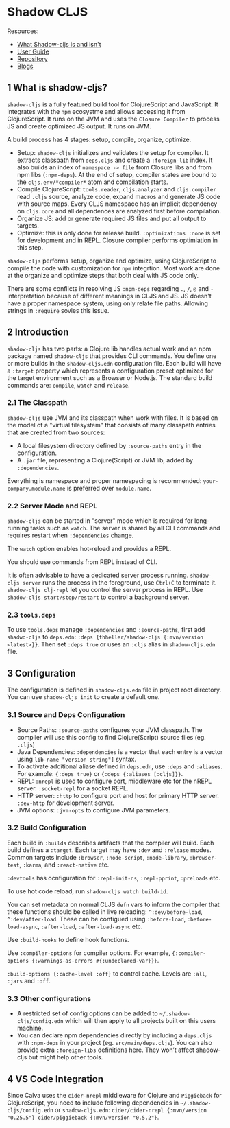 # Shadow CLJS

Resources:

- [What Shadow-cljs is and isn't](https://code.thheller.com/blog/shadow-cljs/2019/03/01/what-shadow-cljs-is-and-isnt.html)
- [User Guide](https://shadow-cljs.github.io/docs/UsersGuide.html)
- [Repository](https://github.com/thheller/shadow-cljs)
- [Blogs](https://code.thheller.com/)

## 1 What is shadow-cljs?

`shadow-cljs` is a fully featured build tool for ClojureScript and JavaScript. It integrates with the `npm` ecosystme and allows accessing it from ClojureScript. It runs on the JVM and uses the `Closure Compiler` to process JS and create optimized JS output. It runs on JVM.

A build process has 4 stages: setup, compile, organize, optimize.

- Setup: `shadow-cljs` initializes and validates the setup for compiler. It extracts classpath from `deps.cljs` and create a `:foreign-lib` index. It also builds an index of `namespace -> file` from Closure libs and from npm libs (`:npm-deps`). At the end of setup, compiler states are bound to the `cljs.env/*compiler*` atom and compilation starts.
- Compile ClojureScript: `tools.reader`, `cljs.analyzer` and `cljs.compiler` read `.cljs` source, analyze code, expand macros and generate JS code with source maps. Every CLJS namespace has an implicit dependency on `cljs.core` and all dependences are analyzed first before compilation.
- Organize JS: add or generate required JS files and put all output to targets.
- Optimize: this is only done for release build. `:optimizations :none` is set for development and in REPL. Closure compiler performs optimiation in this step.

`shadow-cljs` performs setup, organize and optimize, using ClojureScript to compile the code with customization for `npm` integrtion. Most work are done at the organize and optimize steps that both deal with JS code only.

There are some conflicts in resolving JS `:npm-deps` regarding `.`, `/`, `@` and `-` interpretation because of different meanings in CLJS and JS. JS doesn't have a proper namespace system, using only relate file paths. Allowing strings in `:require` sovles this issue.

## 2 Introduction

`shadow-cljs` has two parts: a Clojure lib handles actual work and an npm package named `shadow-cljs` that provides CLI commands. You define one or more builds in the `shadow-cljs.edn` configuration file. Each build will have a `:target` property which represents a configuration preset optimized for the target environment such as a Browser or Node.js. The standard build commands are: `compile`, `watch` and `release`.

### 2.1 The Classpath

`shadow-cljs` use JVM and its classpath when work with files. It is based on the model of a "virtual filesystem" that consists of many classpath entries that are created from two sources:

- A local filesystem directory defined by `:source-paths` entry in the configuration.
- A `.jar` file, representing a Clojure(Script) or JVM lib, added by `:dependencies`.

Everything is namespace and proper namespacing is recommended: `your-company.module.name` is preferred over `module.name`.

### 2.2 Server Mode and REPL

`shadow-cljs` can be started in "server" mode which is required for long-running tasks such as `watch`. The server is shared by all CLI commands and requires restart when `:dependencies` change.

The `watch` option enables hot-reload and provides a REPL.

You should use commands from REPL instead of CLI.

It is often advisable to have a dedicated server process running. `shadow-cljs server` runs the process in the foreground, use `Ctrl+C` to terminate it. `shadow-cljs clj-repl` let you control the server process in REPL. Use `shadow-cljs start/stop/restart` to control a background server.

### 2.3 `tools.deps`

To use `tools.deps` manage `:dependencies` and `:source-paths`, first add `shadwo-cljs` to `deps.edn`: `:deps {thheller/shadow-cljs {:mvn/version <latest>}}`. Then set `:deps true` or uses an `:cljs` alias in `shadow-cljs.edn` file.

## 3 Configuration

The configuration is defined in `shadow-cljs.edn` file in project root directory. You can use `shadow-cljs init` to create a default one.

### 3.1 Source and Deps Configuration

- Source Paths: `:source-paths` configures your JVM classpath. The compiler will use this config to find Clojure(Script) source files (eg. `.cljs`)
- Java Dependencies: `:dependencies` is a vector that each entry is a vector using `lib-name "version-string"]` syntax.
- To activate additional aliase defined in `deps.edn`, use `:deps` and `:aliases`. For example: `{:deps true}` or `{:deps {:aliases [:cljs]}}`.
- REPL: `:nrepl` is used to configure port, middleware etc for the nREPL server. `:socket-repl` for a socket REPL.
- HTTP server: `:http` to configure port and host for primary HTTP server. `:dev-http` for development server.
- JVM options: `:jvm-opts` to configure JVM parameters.

### 3.2 Build Configuration

Each build in `:builds` describes artifacts that the compiler will build. Each build defines a `:target`. Each target may have `:dev` and `:release` modes. Common targets include `:browser`, `:node-script`, `:node-library`, `:browser-test`, `:karma`, and `:react-native` etc.

`:devtools` has ocnfiguration for `:repl-init-ns`, `:repl-pprint`, `:preloads` etc.

To use hot code reload, run `shadow-cljs watch build-id`.

You can set metadata on normal CLJS `defn` vars to inform the compiler that these functions should be called in live reloading: `^:dev/before-load`, `^:dev/after-load`. These can be configued using `:before-load`, `:before-load-async`, `:after-load`, `:after-load-async` etc.

Use `:build-hooks` to define hook functions.

Use `:compiler-options` for compiler options. For example, `{:compiler-options {:warnings-as-errors #{:undeclared-var}}}`.

`:build-options {:cache-level :off}` to control cache. Levels are `:all`, `:jars` and `:off`.

### 3.3 Other configurations

- A restricted set of config options can be added to `~/.shadow-cljs/config.edn` which will then apply to all projects built on this users machine.
- You can declare npm dependencies directly by including a `deps.cljs` with `:npm-deps` in your project (eg. `src/main/deps.cljs`). You can also provide extra `:foreign-libs` definitions here. They won’t affect shadow-cljs but might help other tools.

## 4 VS Code Integration

Since Calva uses the `cider-nrepl` middleware for Clojure and `Piggieback` for ClojureScript, you need to include following dependencies in `~/.shadow-cljs/config.edn` or `shadow-cljs.edn`: `cider/cider-nrepl {:mvn/version "0.25.5"} cider/piggieback {:mvn/version "0.5.2"}`.
